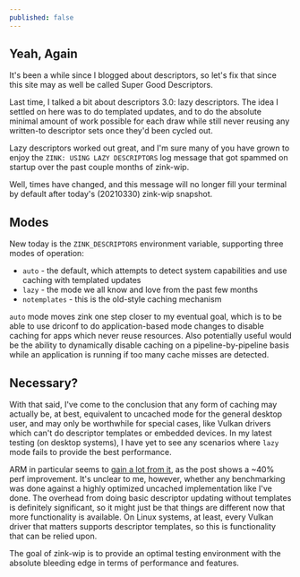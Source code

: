 ```yaml
---
published: false
---
```

## Yeah, Again

It's been a while since I blogged about descriptors, so let's fix that since this site may as well be called Super Good Descriptors.

Last time, I talked a bit about descriptors 3.0: lazy descriptors. The idea I settled on here was to do templated updates, and to do the absolute minimal amount of work possible for each draw while still never reusing any written-to descriptor sets once they'd been cycled out.

Lazy descriptors worked out great, and I'm sure many of you have grown to enjoy the `ZINK: USING LAZY DESCRIPTORS` log message that got spammed on startup over the past couple months of zink-wip.

Well, times have changed, and this message will no longer fill your terminal by default after today's (20210330) zink-wip snapshot.

## Modes
New today is the `ZINK_DESCRIPTORS` environment variable, supporting three modes of operation:
* `auto` - the default, which attempts to detect system capabilities and use caching with templated updates
* `lazy` - the mode we all know and love from the past few months
* `notemplates` - this is the old-style caching mechanism

`auto` mode moves zink one step closer to my eventual goal, which is to be able to use driconf to do application-based mode changes to disable caching for apps which never reuse resources. Also potentially useful would be the ability to dynamically disable caching on a pipeline-by-pipeline basis while an application is running if too many cache misses are detected.

## Necessary?
With that said, I've come to the conclusion that any form of caching may actually be, at best, equivalent to uncached mode for the general desktop user, and may only be worthwhile for special cases, like Vulkan drivers which can't do descriptor templates or embedded devices. In my latest testing (on desktop systems), I have yet to see any scenarios where `lazy` mode fails to provide the best performance.

ARM in particular seems to [gain a lot from it](https://community.arm.com/developer/tools-software/graphics/b/blog/posts/vulkan-descriptor-and-buffer-management), as the post shows a ~40% perf improvement. It's unclear to me, however, whether any benchmarking was done against a highly optimized uncached implementation like I've done. The overhead from doing basic descriptor updating without templates is definitely significant, so it might just be that things are different now that more functionality is available. On Linux systems, at least, every Vulkan driver that matters supports descriptor templates, so this is functionality that can be relied upon.

The goal of zink-wip is to provide an optimal testing environment with the absolute bleeding edge in terms of performance and features.